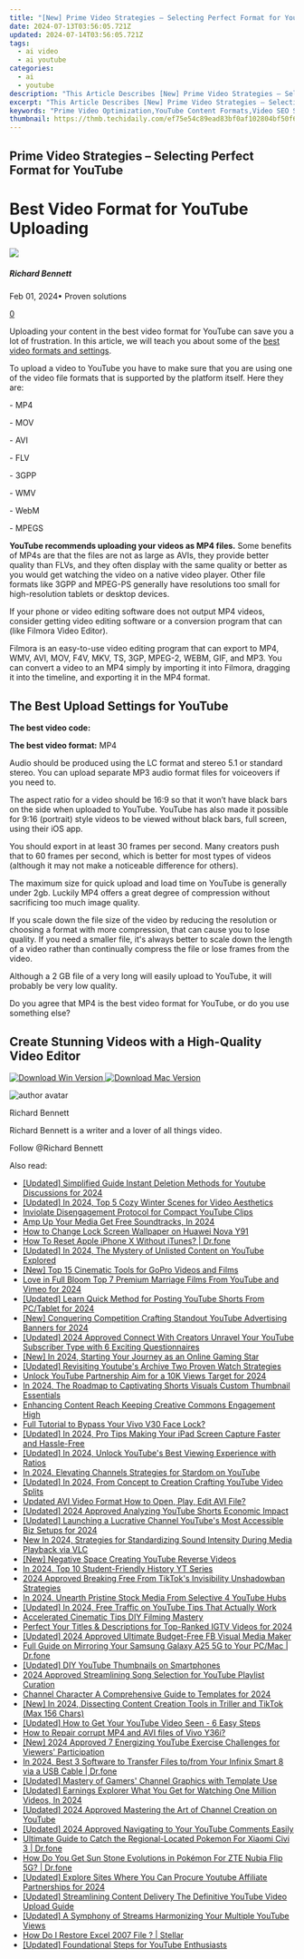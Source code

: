 ```yaml
---
title: "[New] Prime Video Strategies – Selecting Perfect Format for YouTube for 2024"
date: 2024-07-13T03:56:05.721Z
updated: 2024-07-14T03:56:05.721Z
tags:
  - ai video
  - ai youtube
categories:
  - ai
  - youtube
description: "This Article Describes [New] Prime Video Strategies – Selecting Perfect Format for YouTube for 2024"
excerpt: "This Article Describes [New] Prime Video Strategies – Selecting Perfect Format for YouTube for 2024"
keywords: "Prime Video Optimization,YouTube Content Formats,Video SEO Strategies,Prime Video Planning,Effective Video Content,YouTube SEO Tips,Perfect Video Format"
thumbnail: https://thmb.techidaily.com/ef75e54c89ead83bf0af102804bf50f616e622b6f296003a4995fda9891371fd.jpg
---
```


## Prime Video Strategies – Selecting Perfect Format for YouTube

# Best Video Format for YouTube Uploading

![](https://images.wondershare.com/filmora/article-images/richard-bennett.jpg)

##### Richard Bennett

 Feb 01, 2024• Proven solutions

[0](#commentsBoxSeoTemplate)

Uploading your content in the best video format for YouTube can save you a lot of frustration. In this article, we will teach you about some of the [best video formats and settings](https://tools.techidaily.com/wondershare/filmora/download/).

To upload a video to YouTube you have to make sure that you are using one of the video file formats that is supported by the platform itself. Here they are:

  \- MP4

 \- MOV

 \- AVI

 \- FLV

 \- 3GPP

 \- WMV

 \- WebM

 \- MPEGS

 **YouTube recommends uploading your videos as MP4 files.** Some benefits of MP4s are that the files are not as large as AVIs, they provide better quality than FLVs, and they often display with the same quality or better as you would get watching the video on a native video player. Other file formats like 3GPP and MPEG-PS generally have resolutions too small for high-resolution tablets or desktop devices.

If your phone or video editing software does not output MP4 videos, consider getting video editing software or a conversion program that can (like Filmora Video Editor).

Filmora is an easy-to-use video editing program that can export to MP4, WMV, AVI, MOV, F4V, MKV, TS, 3GP, MPEG-2, WEBM, GIF, and MP3\. You can convert a video to an MP4 simply by importing it into Filmora, dragging it into the timeline, and exporting it in the MP4 format.

## The Best Upload Settings for YouTube

**The best video code:**

**The best video format:** MP4

Audio should be produced using the LC format and stereo 5.1 or standard stereo. You can upload separate MP3 audio format files for voiceovers if you need to.

The aspect ratio for a video should be 16:9 so that it won’t have black bars on the side when uploaded to YouTube. YouTube has also made it possible for 9:16 (portrait) style videos to be viewed without black bars, full screen, using their iOS app.

You should export in at least 30 frames per second. Many creators push that to 60 frames per second, which is better for most types of videos (although it may not make a noticeable difference for others).

The maximum size for quick upload and load time on YouTube is generally under 2gb. Luckily MP4 offers a great degree of compression without sacrificing too much image quality.

If you scale down the file size of the video by reducing the resolution or choosing a format with more compression, that can cause you to lose quality. If you need a smaller file, it's always better to scale down the length of a video rather than continually compress the file or lose frames from the video.

Although a 2 GB file of a very long will easily upload to YouTube, it will probably be very low quality.

 Do you agree that MP4 is the best video format for YouTube, or do you use something else?

## Create Stunning Videos with a High-Quality Video Editor

[![Download Win Version](https://images.wondershare.com/filmora/guide/download-btn-win.jpg) ](https://tools.techidaily.com/wondershare/filmora/download/) [![Download Mac Version](https://images.wondershare.com/filmora/guide/download-btn-mac.jpg) ](https://tools.techidaily.com/wondershare/filmora/download/)

![author avatar](https://images.wondershare.com/filmora/article-images/richard-bennett.jpg)

Richard Bennett

Richard Bennett is a writer and a lover of all things video.

Follow @Richard Bennett


<ins class="adsbygoogle"
     style="display:block"
     data-ad-format="autorelaxed"
     data-ad-client="ca-pub-7571918770474297"
     data-ad-slot="1223367746"></ins>



<ins class="adsbygoogle"
     style="display:block"
     data-ad-client="ca-pub-7571918770474297"
     data-ad-slot="8358498916"
     data-ad-format="auto"
     data-full-width-responsive="true"></ins>



<span class="atpl-alsoreadstyle">Also read:</span>
<div><ul>
<li><a href="https://youtube-web.techidaily.com/ed-simplified-guide-instant-deletion-methods-for-youtube-discussions-for-2024/"><u>[Updated] Simplified Guide  Instant Deletion Methods for Youtube Discussions for 2024</u></a></li>
<li><a href="https://youtube-web.techidaily.com/ed-in-2024-top-5-cozy-winter-scenes-for-video-aesthetics/"><u>[Updated] In 2024, Top 5 Cozy Winter Scenes for Video Aesthetics</u></a></li>
<li><a href="https://youtube-web.techidaily.com/late-disengagement-protocol-for-compact-youtube-clips/"><u>Inviolate Disengagement Protocol for Compact YouTube Clips</u></a></li>
<li><a href="https://youtube-web.techidaily.com/p-your-media-get-free-soundtracks-in-2024/"><u>Amp Up Your Media  Get Free Soundtracks, In 2024</u></a></li>
<li><a href="https://android-unlock.techidaily.com/how-to-change-lock-screen-wallpaper-on-huawei-nova-y91-by-drfone-android/"><u>How to Change Lock Screen Wallpaper on Huawei Nova Y91</u></a></li>
<li><a href="https://techidaily.com/how-to-reset-apple-iphone-x-without-itunes-drfone-by-drfone-ios-system-repair-ios-system-repair/"><u>How To Reset Apple iPhone X Without iTunes? | Dr.fone</u></a></li>
<li><a href="https://youtube-web.techidaily.com/ed-in-2024-the-mystery-of-unlisted-content-on-youtube-explored/"><u>[Updated] In 2024, The Mystery of Unlisted Content on YouTube Explored</u></a></li>
<li><a href="https://some-skills.techidaily.com/new-top-15-cinematic-tools-for-gopro-videos-and-films/"><u>[New] Top 15 Cinematic Tools for GoPro Videos and Films</u></a></li>
<li><a href="https://youtube-web.techidaily.com/in-full-bloom-top-7-premium-marriage-films-from-youtube-and-vimeo-for-2024/"><u>Love in Full Bloom  Top 7 Premium Marriage Films From YouTube and Vimeo for 2024</u></a></li>
<li><a href="https://youtube-web.techidaily.com/ed-learn-quick-method-for-posting-youtube-shorts-from-pctablet-for-2024/"><u>[Updated] Learn Quick Method for Posting YouTube Shorts From PC/Tablet for 2024</u></a></li>
<li><a href="https://youtube-web.techidaily.com/onquering-competition-crafting-standout-youtube-advertising-banners-for-2024/"><u>[New] Conquering Competition  Crafting Standout YouTube Advertising Banners for 2024</u></a></li>
<li><a href="https://youtube-web.techidaily.com/ed-2024-approved-connect-with-creators-unravel-your-youtube-subscriber-type-with-6-exciting-questionnaires/"><u>[Updated] 2024 Approved  Connect With Creators  Unravel Your YouTube Subscriber Type with 6 Exciting Questionnaires</u></a></li>
<li><a href="https://youtube-web.techidaily.com/n-2024-starting-your-journey-as-an-online-gaming-star/"><u>[New] In 2024, Starting Your Journey as an Online Gaming Star</u></a></li>
<li><a href="https://youtube-web.techidaily.com/ed-revisiting-youtubes-archive-two-proven-watch-strategies/"><u>[Updated] Revisiting Youtube's Archive  Two Proven Watch Strategies</u></a></li>
<li><a href="https://youtube-web.techidaily.com/k-youtube-partnership-aim-for-a-10k-views-target-for-2024/"><u>Unlock YouTube Partnership  Aim for a 10K Views Target for 2024</u></a></li>
<li><a href="https://youtube-web.techidaily.com/24-the-roadmap-to-captivating-shorts-visuals-custom-thumbnail-essentials/"><u>In 2024, The Roadmap to Captivating Shorts Visuals  Custom Thumbnail Essentials</u></a></li>
<li><a href="https://youtube-video-recordings.techidaily.com/enhancing-content-reach-keeping-creative-commons-engagement-high/"><u>Enhancing Content Reach  Keeping Creative Commons Engagement High</u></a></li>
<li><a href="https://unlock-android.techidaily.com/full-tutorial-to-bypass-your-vivo-v30-face-lock-by-drfone-android/"><u>Full Tutorial to Bypass Your Vivo V30 Face Lock?</u></a></li>
<li><a href="https://screen-mirroring-recording.techidaily.com/updated-in-2024-pro-tips-making-your-ipad-screen-capture-faster-and-hassle-free/"><u>[Updated] In 2024, Pro Tips  Making Your iPad Screen Capture Faster and Hassle-Free</u></a></li>
<li><a href="https://youtube-web.techidaily.com/ed-in-2024-unlock-youtubes-best-viewing-experience-with-ratios/"><u>[Updated] In 2024, Unlock YouTube's Best Viewing Experience with Ratios</u></a></li>
<li><a href="https://youtube-web.techidaily.com/24-elevating-channels-strategies-for-stardom-on-youtube/"><u>In 2024, Elevating Channels  Strategies for Stardom on YouTube</u></a></li>
<li><a href="https://youtube-web.techidaily.com/ed-in-2024-from-concept-to-creation-crafting-youtube-video-splits/"><u>[Updated] In 2024, From Concept to Creation  Crafting YouTube Video Splits</u></a></li>
<li><a href="https://ai-video-editing.techidaily.com/updated-avi-video-format-how-to-open-play-edit-avi-file/"><u>Updated AVI Video Format How to Open, Play, Edit AVI File?</u></a></li>
<li><a href="https://facebook-video-share.techidaily.com/updated-2024-approved-analyzing-youtube-shorts-economic-impact/"><u>[Updated] 2024 Approved  Analyzing YouTube Shorts Economic Impact</u></a></li>
<li><a href="https://youtube-web.techidaily.com/ed-launching-a-lucrative-channel-youtubes-most-accessible-biz-setups-for-2024/"><u>[Updated] Launching a Lucrative Channel  YouTube's Most Accessible Biz Setups for 2024</u></a></li>
<li><a href="https://sound-tweaking.techidaily.com/new-in-2024-strategies-for-standardizing-sound-intensity-during-media-playback-via-vlc/"><u>New In 2024, Strategies for Standardizing Sound Intensity During Media Playback via VLC</u></a></li>
<li><a href="https://youtube-web.techidaily.com/egative-space-creating-youtube-reverse-videos/"><u>[New] Negative Space  Creating YouTube Reverse Videos</u></a></li>
<li><a href="https://youtube-web.techidaily.com/24-top-10-student-friendly-history-yt-series/"><u>In 2024, Top 10 Student-Friendly History YT Series</u></a></li>
<li><a href="https://tiktok-videos.techidaily.com/2024-approved-breaking-free-from-tiktoks-invisibility-unshadowban-strategies/"><u>2024 Approved  Breaking Free From TikTok's Invisibility  Unshadowban Strategies</u></a></li>
<li><a href="https://youtube-web.techidaily.com/24-unearth-pristine-stock-media-from-selective-4-youtube-hubs/"><u>In 2024, Unearth Pristine Stock Media From Selective 4 YouTube Hubs</u></a></li>
<li><a href="https://youtube-web.techidaily.com/ed-in-2024-free-traffic-on-youtube-tips-that-actually-work/"><u>[Updated] In 2024, Free Traffic on YouTube  Tips That Actually Work</u></a></li>
<li><a href="https://extra-information.techidaily.com/accelerated-cinematic-tips-diy-filming-mastery/"><u>Accelerated Cinematic Tips  DIY Filming Mastery</u></a></li>
<li><a href="https://instagram-clips.techidaily.com/perfect-your-titles-and-descriptions-for-top-ranked-igtv-videos-for-2024/"><u>Perfect Your Titles & Descriptions for Top-Ranked IGTV Videos for 2024</u></a></li>
<li><a href="https://facebook-video-content.techidaily.com/updated-2024-approved-ultimate-budget-free-fb-visual-media-maker/"><u>[Updated] 2024 Approved  Ultimate Budget-Free FB Visual Media Maker</u></a></li>
<li><a href="https://screen-mirror.techidaily.com/full-guide-on-mirroring-your-samsung-galaxy-a25-5g-to-your-pcmac-drfone-by-drfone-android/"><u>Full Guide on Mirroring Your Samsung Galaxy A25 5G to Your PC/Mac | Dr.fone</u></a></li>
<li><a href="https://youtube-web.techidaily.com/ed-diy-youtube-thumbnails-on-smartphones/"><u>[Updated] DIY YouTube Thumbnails on Smartphones</u></a></li>
<li><a href="https://youtube-lab.techidaily.com/approved-streamlining-song-selection-for-youtube-playlist-curation/"><u>2024 Approved  Streamlining Song Selection for YouTube Playlist Curation</u></a></li>
<li><a href="https://youtube-web.techidaily.com/el-character-a-comprehensive-guide-to-templates-for-2024/"><u>Channel Character  A Comprehensive Guide to Templates for 2024</u></a></li>
<li><a href="https://tiktok-clips.techidaily.com/new-in-2024-dissecting-content-creation-tools-in-triller-and-tiktok-max-156-chars/"><u>[New] In 2024, Dissecting Content Creation Tools in Triller and TikTok (Max 156 Chars)</u></a></li>
<li><a href="https://youtube-docs.techidaily.com/ed-how-to-get-your-youtube-video-seen-6-easy-steps/"><u>[Updated] How to Get Your YouTube Video Seen - 6 Easy Steps</u></a></li>
<li><a href="https://blog-min.techidaily.com/how-to-repair-corrupt-mp4-and-avi-files-of-vivo-y36i-by-stellar-video-repair-mobile-video-repair/"><u>How to Repair corrupt MP4 and AVI files of Vivo Y36i? </u></a></li>
<li><a href="https://youtube-web.techidaily.com/024-approved-7-energizing-youtube-exercise-challenges-for-viewers-participation/"><u>[New] 2024 Approved  7 Energizing YouTube Exercise Challenges for Viewers' Participation</u></a></li>
<li><a href="https://android-transfer.techidaily.com/in-2024-best-3-software-to-transfer-files-tofrom-your-infinix-smart-8-via-a-usb-cable-drfone-by-drfone-transfer-from-android-transfer-from-android/"><u>In 2024, Best 3 Software to Transfer Files to/from Your Infinix Smart 8 via a USB Cable | Dr.fone</u></a></li>
<li><a href="https://youtube-web.techidaily.com/ed-mastery-of-gamers-channel-graphics-with-template-use/"><u>[Updated] Mastery of Gamers' Channel Graphics with Template Use</u></a></li>
<li><a href="https://youtube-web.techidaily.com/ed-earnings-explorer-what-you-get-for-watching-one-million-videos-in-2024/"><u>[Updated] Earnings Explorer  What You Get for Watching One Million Videos, In 2024</u></a></li>
<li><a href="https://youtube-web.techidaily.com/ed-2024-approved-mastering-the-art-of-channel-creation-on-youtube/"><u>[Updated] 2024 Approved  Mastering the Art of Channel Creation on YouTube</u></a></li>
<li><a href="https://youtube-web.techidaily.com/ed-2024-approved-navigating-to-your-youtube-comments-easily/"><u>[Updated] 2024 Approved  Navigating to Your YouTube Comments Easily</u></a></li>
<li><a href="https://change-location.techidaily.com/ultimate-guide-to-catch-the-regional-located-pokemon-for-xiaomi-civi-3-drfone-by-drfone-virtual-android/"><u>Ultimate Guide to Catch the Regional-Located Pokemon For Xiaomi Civi 3 | Dr.fone</u></a></li>
<li><a href="https://android-pokemon-go.techidaily.com/how-do-you-get-sun-stone-evolutions-in-pokemon-for-zte-nubia-flip-5g-drfone-by-drfone-virtual-android/"><u>How Do You Get Sun Stone Evolutions in Pokémon For ZTE Nubia Flip 5G? | Dr.fone</u></a></li>
<li><a href="https://youtube-web.techidaily.com/ed-explore-sites-where-you-can-procure-youtube-affiliate-partnerships-for-2024/"><u>[Updated] Explore Sites Where You Can Procure Youtube Affiliate Partnerships for 2024</u></a></li>
<li><a href="https://youtube-web.techidaily.com/ed-streamlining-content-delivery-the-definitive-youtube-video-upload-guide/"><u>[Updated] Streamlining Content Delivery  The Definitive YouTube Video Upload Guide</u></a></li>
<li><a href="https://youtube-web.techidaily.com/ed-a-symphony-of-streams-harmonizing-your-multiple-youtube-views/"><u>[Updated] A Symphony of Streams  Harmonizing Your Multiple YouTube Views</u></a></li>
<li><a href="https://phone-solutions.techidaily.com/how-do-i-restore-excel-2007-file-stellar-by-stellar-guide/"><u>How Do I Restore Excel 2007 File ? | Stellar</u></a></li>
<li><a href="https://youtube-web.techidaily.com/ed-foundational-steps-for-youtube-enthusiasts/"><u>[Updated] Foundational Steps for YouTube Enthusiasts</u></a></li>
</ul></div>
